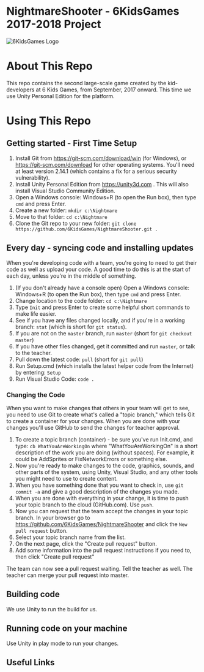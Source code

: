 # NightmareShooter - 6KidsGames 2017-2018 Project

![6KidsGames Logo](https://github.com/6KidsGames/ZombAttack/blob/master/Sprites/6KidsLogo.png "6KidsGames")


# About This Repo
This repo contains the second large-scale game created by the kid-developers at 6 Kids Games,
from September, 2017 onward. This time we use Unity Personal Edition for the platform.


# Using This Repo

## Getting started - First Time Setup

1. Install Git from https://git-scm.com/download/win (for Windows), or https://git-scm.com/download for other operating systems. You'll need at least version 2.14.1 (which contains a fix for a serious security vulnerability).
1. Install Unity Personal Edition from https://unity3d.com . This will also install Visual Studio Community Edition.
1. Open a Windows console: Windows+R (to open the Run box), then type `cmd` and press Enter.
1. Create a new folder: `mkdir c:\Nightmare`
1. Move to that folder: `cd c:\Nightmare`
1. Clone the Git repo to your new folder: `git clone https://github.com/6KidsGames/NightmareShooter.git .`

## Every day - syncing code and installing updates
When you're developing code with a team, you're going to need to get their code as well as upload your code. A good time to do this is at the start of each day, unless you're in the middle of something.

1. (If you don't already have a console open) Open a Windows console: Windows+R (to open the Run box), then type `cmd` and press Enter.
1. Change location to the code folder: `cd c:\Nightmare`
1. Type `Init` and press Enter to create some helpful short commands to make life easier. 
1. See if you have any files changed locally, and if you're in a working branch: `stat` (which is short for `git status`).
1. If you are not on the `master` branch, run `master` (short for `git checkout master`)
1. If you have other files changed, get it committed and run `master`, or talk to the teacher.
1. Pull down the latest code: `pull` (short for `git pull`)
1. Run Setup.cmd (which installs the latest helper code from the Internet) by entering: `Setup`
1. Run Visual Studio Code: `code .`

### Changing the Code
When you want to make changes that others in your team will get to see, you need to use Git to create
what's called a "topic branch," which tells Git to create a container for your changes.
When you are done with your changes you'll use GitHub to send the changes for teacher approval. 

1. To create a topic branch (container) - be sure you've run Init.cmd, and type: `cb WhatYouAreWorkingOn` where "WhatYouAreWorkingOn" is a short description of the work you are doing (without spaces). For example, it could be AddSprites or FixNetworkErrors or something else.
1. Now you're ready to make changes to the code, graphics, sounds, and other parts of the system, using Unity, Visual Studio, and any other tools you might need to use to create content.
1. When you have something done that you want to check in, use `git commit -a` and give a good description of the changes you made.
1. When you are done with everything in your change, it is time to push your topic branch to the cloud (GitHub.com). Use `push`.
1. Now you can request that the team accept the changes in your topic branch. In your browser go to https://github.com/6KidsGames/NightmareShooter and click the `New pull request` button.
1. Select your topic branch name from the list.
1. On the next page, click the "Create pull request" button.
1. Add some information into the pull request instructions if you need to, then click "Create pull request"

The team can now see a pull request waiting. Tell the teacher as well. The teacher can merge your pull request into master.

## Building code
We use Unity to run the build for us.

## Running code on your machine
Use Unity in play mode to run your changes.

## Useful Links
